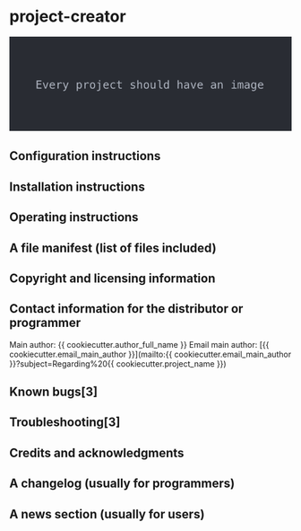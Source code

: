 # project-creator
![Image example](res/img/fstimg.png)

## Configuration instructions

## Installation instructions

## Operating instructions

## A file manifest (list of files included)

## Copyright and licensing information

## Contact information for the distributor or programmer

Main author: {{ cookiecutter.author_full_name }}
Email main author: [{{ cookiecutter.email_main_author }}](mailto:{{ cookiecutter.email_main_author }}?subject=Regarding%20{{ cookiecutter.project_name }})

## Known bugs[3]

## Troubleshooting[3]

## Credits and acknowledgments

## A changelog (usually for programmers)

## A news section (usually for users)
